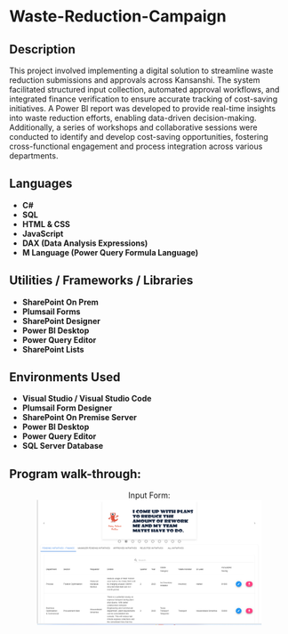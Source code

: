 
<h1> Waste-Reduction-Campaign</h1>


<h2>Description</h2>
This project involved implementing a digital solution to streamline waste reduction submissions and approvals across Kansanshi. The system facilitated structured input collection, automated approval workflows, and integrated finance verification to ensure accurate tracking of cost-saving initiatives. A Power BI report was developed to provide real-time insights into waste reduction efforts, enabling data-driven decision-making. Additionally, a series of workshops and collaborative sessions were conducted to identify and develop cost-saving opportunities, fostering cross-functional engagement and process integration across various departments.
<br />


<h2>Languages</h2>

- <b>C#</b> 
- <b>SQL</b>
- <b>HTML & CSS</b>
- <b>JavaScript</b>
- <b>DAX (Data Analysis Expressions)</b>
- <b>M Language (Power Query Formula Language) </b>

<h2>Utilities / Frameworks / Libraries</h2>

- <b>SharePoint On Prem</b> 
- <b>Plumsail Forms</b>
- <b>SharePoint Designer</b>
- <b>Power BI Desktop</b> 
- <b>Power Query Editor</b>
- <b>SharePoint Lists</b>


<h2>Environments Used </h2>

- <b>Visual Studio / Visual Studio Code</b> 
- <b>Plumsail Form Designer</b>
- <b>SharePoint On Premise Server</b>
- <b>Power BI Desktop</b> 
- <b>Power Query Editor</b>
- <b>SQL Server Database</b>

<h2>Program walk-through:</h2>

<p align="center">
Input Form: <br/>
<img src="https://github.com/SaliKangwa/Waste-Reduction-Campaign/blob/main/waste%20reduction.png" height="80%" width="80%" alt="Input Form"/>
<br />
<br />



